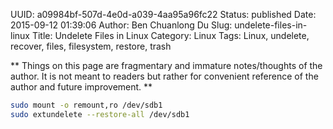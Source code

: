 UUID: a09984bf-507d-4e0d-a039-4aa95a96fc22
Status: published
Date: 2015-09-12 01:39:06
Author: Ben Chuanlong Du
Slug: undelete-files-in-linux
Title: Undelete Files in Linux
Category: Linux
Tags: Linux, undelete, recover, files, filesystem, restore, trash

**
Things on this page are
fragmentary and immature notes/thoughts of the author.
It is not meant to readers
but rather for convenient reference of the author and future improvement.
**

```bash
sudo mount -o remount,ro /dev/sdb1
sudo extundelete --restore-all /dev/sdb1 
```
